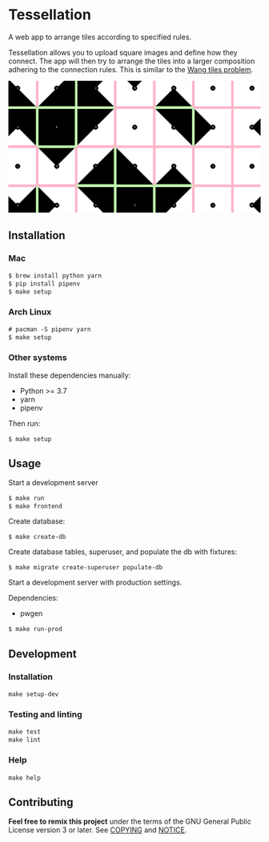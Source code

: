 # Tessellation

A web app to arrange tiles according to specified rules.

Tessellation allows you to upload square images and define how they connect. The
app will then try to arrange the tiles into a larger composition adhering to the
connection rules. This is similar to the [Wang tiles
problem](https://en.wikipedia.org/wiki/Wang_tile).

![Tessellation](./tessellation/static/img/tessellation.png)

## Installation

### Mac

``` shell
$ brew install python yarn
$ pip install pipenv
$ make setup
```

### Arch Linux

``` shell
# pacman -S pipenv yarn
$ make setup
```

### Other systems

Install these dependencies manually:

- Python >= 3.7
- yarn
- pipenv

Then run:

``` shell
$ make setup
```

## Usage

Start a development server

``` shell
$ make run
$ make frontend
```

Create database:

``` shell
$ make create-db
```

Create database tables, superuser, and populate the db with fixtures:

``` shell
$ make migrate create-superuser populate-db
```

Start a development server with production settings.

Dependencies:

- pwgen

``` shell
$ make run-prod
```

## Development

### Installation

``` shell
make setup-dev
```

### Testing and linting

``` shell
make test
make lint
```

### Help

``` shell
make help
```

## Contributing

__Feel free to remix this project__ under the terms of the GNU General Public
License version 3 or later. See [COPYING](./COPYING) and [NOTICE](./NOTICE).

